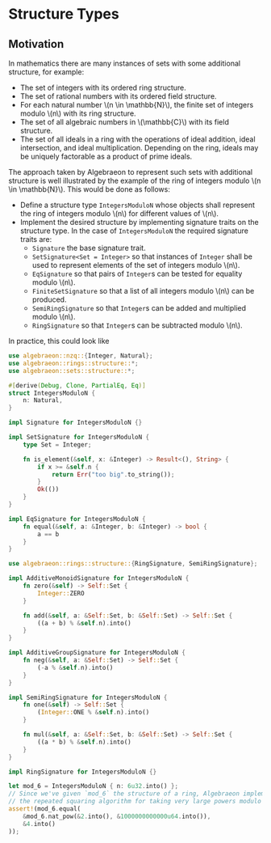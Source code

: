 # Structure Types

## Motivation

In mathematics there are many instances of sets with some additional structure, for example:
 - The set of integers with its ordered ring structure.
 - The set of rational numbers with its ordered field structure.
 - For each natural number \\(n \in \mathbb{N}\\), the finite set of integers modulo \\(n\\) with its ring structure.
 - The set of all algebraic numbers in \\(\mathbb{C}\\) with its field structure.
 - The set of all ideals in a ring with the operations of ideal addition, ideal intersection, and ideal multiplication. Depending on the ring, ideals may be uniquely factorable as a product of prime ideals.

The approach taken by Algebraeon to represent such sets with additional structure is well illustrated by the example of the ring of integers modulo \\(n \in \mathbb{N}\\). This would be done as follows:
 - Define a structure type `IntegersModuloN` whose objects shall represent the ring of integers modulo \\(n\\) for different values of \\(n\\).
 - Implement the desired structure by implementing signature traits on the structure type. In the case of `IntegersModuloN` the required signature traits are:
   - `Signature` the base signature trait.
   - `SetSignature<Set = Integer>` so that instances of `Integer` shall be used to represent elements of the set of integers modulo \\(n\\).
   - `EqSignature` so that pairs of `Integer`s can be tested for equality modulo \\(n\\).
   - `FiniteSetSignature` so that a list of all integers modulo \\(n\\) can be produced.
   - `SemiRingSignature` so that `Integer`s can be added and multiplied modulo \\(n\\).
   - `RingSignature` so that `Integer`s can be subtracted modulo \\(n\\).
  
In practice, this could look like
```rust
use algebraeon::nzq::{Integer, Natural};
use algebraeon::rings::structure::*;
use algebraeon::sets::structure::*;

#[derive(Debug, Clone, PartialEq, Eq)]
struct IntegersModuloN {
    n: Natural,
}

impl Signature for IntegersModuloN {}

impl SetSignature for IntegersModuloN {
    type Set = Integer;

    fn is_element(&self, x: &Integer) -> Result<(), String> {
        if x >= &self.n {
            return Err("too big".to_string());
        }
        Ok(())
    }
}

impl EqSignature for IntegersModuloN {
    fn equal(&self, a: &Integer, b: &Integer) -> bool {
        a == b
    }
}

use algebraeon::rings::structure::{RingSignature, SemiRingSignature};

impl AdditiveMonoidSignature for IntegersModuloN {
    fn zero(&self) -> Self::Set {
        Integer::ZERO
    }

    fn add(&self, a: &Self::Set, b: &Self::Set) -> Self::Set {
        ((a + b) % &self.n).into()
    }
}

impl AdditiveGroupSignature for IntegersModuloN {
    fn neg(&self, a: &Self::Set) -> Self::Set {
        (-a % &self.n).into()
    }
}

impl SemiRingSignature for IntegersModuloN {
    fn one(&self) -> Self::Set {
        (Integer::ONE % &self.n).into()
    }

    fn mul(&self, a: &Self::Set, b: &Self::Set) -> Self::Set {
        ((a * b) % &self.n).into()
    }
}

impl RingSignature for IntegersModuloN {}

let mod_6 = IntegersModuloN { n: 6u32.into() };
// Since we've given `mod_6` the structure of a ring, Algebraeon implements
// the repeated squaring algorithm for taking very large powers modulo `n`.
assert!(mod_6.equal(
    &mod_6.nat_pow(&2.into(), &1000000000000u64.into()),
    &4.into()
));
```